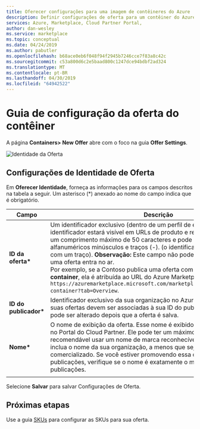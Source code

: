 ```yaml
---
title: Oferecer configurações para uma imagem de contêineres do Azure | O Azure Marketplace
description: Definir configurações de oferta para um contêiner do Azure.
services: Azure, Marketplace, Cloud Partner Portal,
author: dan-wesley
ms.service: marketplace
ms.topic: conceptual
ms.date: 04/24/2019
ms.author: pabutler
ms.openlocfilehash: b68ace0eb6f048f94f2945b7246cce7f83a8c42c
ms.sourcegitcommit: c53a800d6c2e5baad800c1247dce94bdbf2ad324
ms.translationtype: MT
ms.contentlocale: pt-BR
ms.lasthandoff: 04/30/2019
ms.locfileid: "64942522"
---
```

# <a name="container-offer-settings-tab"></a>Guia de configuração da oferta do contêiner

A página **Containers> New Offer** abre com o foco na guia **Offer Settings**. 

![Identidade da Oferta](./media/containers-offer-settings.png)

## <a name="offer-identity-settings"></a>Configurações de Identidade de Oferta

Em **Oferecer Identidade**, forneça as informações para os campos descritos na tabela a seguir. Um asterisco (*) anexado ao nome do campo indica que é obrigatório. 

|  **Campo**       |     **Descrição**                                                          |
|  ---------       |     ---------------                                                          |
| **ID da oferta\***       | Um identificador exclusivo (dentro de um perfil de editor) para a oferta. Este identificador estará visível em URLs de produto e relatórios de insight. Tem um comprimento máximo de 50 caracteres e pode usar caracteres alfanuméricos minúsculos e traços (-). (o identificador não pode terminar com um traço). **Observação:** Este campo não pode ser alterado depois que uma oferta entra no ar. <br> Por exemplo, se a Contoso publica uma oferta com o ID de oferta **sample-container**, ela é atribuída ao URL do Azure Marketplace `https://azuremarketplace.microsoft.com/marketplace/apps/contoso.sample-container?tab=Overview`. |
| **ID do publicador\***     | Identificador exclusivo da sua organização no Azure Marketplace. Todas as suas ofertas devem ser associadas à sua ID do publicador. Esse valor não pode ser alterado depois que a oferta é salva. |
| **Nome\***          | O nome de exibição da oferta. Esse nome é exibido no Azure Marketplace e no Portal do Cloud Partner. Ele pode ter um máximo de 50 caracteres. É recomendável usar um nome de marca reconhecível para o seu produto. Não inclua o nome da sua organização, a menos que seja como o seu produto é comercializado. Se você estiver promovendo essa oferta em outros sites e publicações, verifique se o nome é exatamente o mesmo em todas as publicações. |
|  |  |

Selecione **Salvar** para salvar Configurações de Oferta.


## <a name="next-steps"></a>Próximas etapas

Use a guia [SKUs](./cpp-skus-tab.md) para configurar as SKUs para sua oferta.
